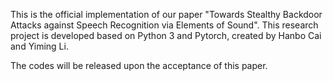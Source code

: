 This is the official implementation of our paper "Towards Stealthy Backdoor Attacks against Speech Recognition via Elements of Sound". This research project is developed based on Python 3 and Pytorch, created by Hanbo Cai and Yiming Li.

The codes will be released upon the acceptance of this paper.
